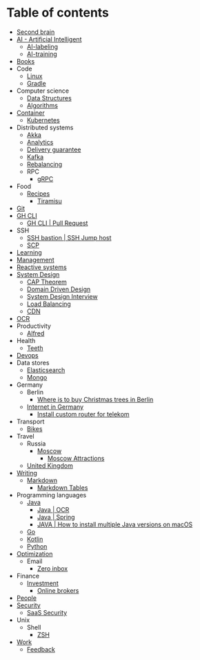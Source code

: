 # Table of contents
* [Second brain](second-brain)
* [AI - Artificial Intelligent](ai)
  * [AI-labeling](ai/labeling.md)
  * [AI-training](ai/training.md)
* [Books](books)
* Code
  * [Linux](code/linux.md)
  * [Gradle](code/gradle.md)
* Computer science
  * [Data Structures](computer-science/data-structures)
  * [Algorithms](computer-science/algorithms)
* [Container](container)
  * [Kubernetes](container/kubernetes) 
* Distributed systems
  * [Akka](distributed-systems/akka.md) 
  * [Analytics](distributed-systems/analytics)
  * [Delivery guarantee](distributed-systems/delivery-guarantee.md)
  * [Kafka](distributed-systems/kafka.md)
  * [Rebalancing](distributed-systems/rebalancing.md)
  * RPC
    * [gRPC](distributed-systems/rpc/grpc.md)
* Food
  * [Recipes](food/recipes)
    * [Tiramisu](food/recipes/tiramisu.md)
* [Git](git)
* [GH CLI](gh-cli)
  * [GH CLI | Pull Request](gh-cli/gh-cli-pr.md)
* SSH
  * [SSH bastion | SSH Jump host](ssh/ssh-jump-host.md)
  * [SCP](ssh/scp.md)
* [Learning](learning)
* [Management](management)
* [Reactive systems](reactive-systems)
* [System Design](system-design)
  * [CAP Theorem](system-design/cap.md)
  * [Domain Driven Design](system-design/ddd.md)
  * [System Design Interview](system-design/interview.md)
  * [Load Balancing](system-design/load-balancing.md)
  * [CDN](system-design/cdn.md)
* [OCR](ocr)
* Productivity
  * [Alfred](productivity/alfred)
* Health
  * [Teeth](health/teeth.md)
* [Devops](devops)
* Data stores
  * [Elasticsearch](database/elasticsearch)
  * [Mongo](database/mongo)
* Germany
  * Berlin
    * [Where is to buy Christmas trees in Berlin](germany/berlin/christmas-tree.md)
  * [Internet in Germany](germany/internet)
    * [Install custom router for telekom](germany/internet/telekom-install-custom-router.md)
* Transport
  * [Bikes](transport/bikes)
* Travel
  * Russia
    * [Moscow](travel/russia/moscow)
      * [Moscow Attractions](travel/russia/moscow/attraction)
  * [United Kingdom](travel/uk)
* [Writing](writing)
  * [Markdown](writing/markdown)
    * [Markdown Tables](writing/markdown/tables.md)
* Programming languages
  * [Java](programming-languages/java)
    * [Java | OCR](programming-languages/java/ocr)
    * [Java | Spring](programming-languages/java/spring)
    * [JAVA | How to install multiple Java versions on macOS](programming-languages/java/install-multiple-java-versions.md)
  * [Go](programming-languages/go)
  * [Kotlin](programming-languages/kotlin)
  * [Python](programming-languages/python)
* [Optimization](optimization)
  * Email
    * [Zero inbox](optimization/email/zero-inbox.md)
* Finance
  * [Investment](finance/investment)
    * [Online brokers](finance/investment/online-brokers.md)
* [People](people)
* [Security](security)
  * [SaaS Security](security/saas-security.md)
* Unix
  * Shell
    * [ZSH](unix/shell/zsh.md) 
* [Work](work)
  * [Feedback](work/feedback.md)
